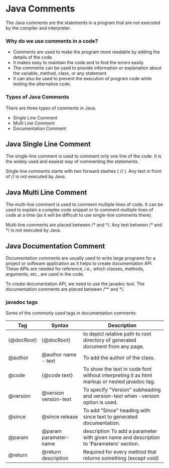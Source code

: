 # Java Comments
The Java comments are the statements in a program that are not executed by the compiler and interpreter.

### Why do we use comments in a code?
- Comments are used to make the program more readable by adding the details of the code.
- It makes easy to maintain the code and to find the errors easily.
- The comments can be used to provide information or explanation about the variable, method, class, or any statement.
- It can also be used to prevent the execution of program code while testing the alternative code.

### Types of Java Comments
There are three types of comments in Java.

- Single Line Comment
- Multi Line Comment
- Documentation Comment

## Java Single Line Comment
The single-line comment is used to comment only one line of the code. It is the widely used and easiest way of commenting the statements.

Single line comments starts with two forward slashes ( // ). Any text in front of // is not executed by Java.

## Java Multi Line Comment
The multi-line comment is used to comment multiple lines of code. It can be used to explain a complex code snippet or to comment multiple lines of code at a time (as it will be difficult to use single-line comments there).

Multi-line comments are placed between /* and \*/. Any text between /* and \*/ is not executed by Java.

## Java Documentation Comment
Documentation comments are usually used to write large programs for a project or software application as it helps to create documentation API. These APIs are needed for reference, i.e., which classes, methods, arguments, etc., are used in the code.

To create documentation API, we need to use the javadoc tool. The documentation comments are placed between /** and \*/.

### javadoc tags
Some of the commonly used tags in documentation comments:

| Tag |	Syntax | Description |
| --- | ------ | ----------- |
| {@docRoot} | {@docRoot} |	to depict relative path to root directory of generated document from any page. |
| @author |	@author name - text |	To add the author of the class. |
| @code |	{@code text} |	To show the text in code font without interpreting it as html markup or nested javadoc tag. |
| @version | @version version-text | To specify "Version" subheading and version-text when -version option is used. |
| @since | @since release |	To add "Since" heading with since text to generated documentation. |
| @param | @param parameter-name | description	To add a parameter with given name and description to 'Parameters' section. |
| @return |	@return description |	Required for every method that returns something (except void) |
